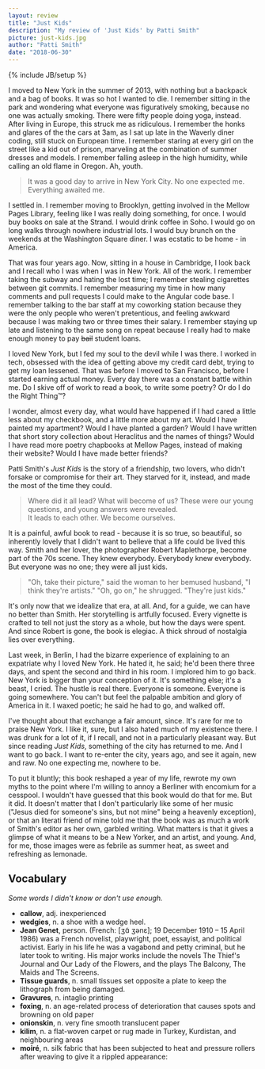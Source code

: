 ```yaml
---
layout: review
title: "Just Kids"
description: "My review of 'Just Kids' by Patti Smith"
picture: just-kids.jpg
author: "Patti Smith"
date: "2018-06-30"
---
```

{% include JB/setup %}

I moved to New York in the summer of 2013, with nothing but a backpack and a bag of books. It was so hot I wanted to die. I remember sitting in the park and wondering what everyone was figuratively smoking, because no one was actually smoking. There were fifty people doing yoga, instead. After living in Europe, this struck me as ridiculous. I remember the honks and glares of the the cars at 3am, as I sat up late in the Waverly diner coding, still stuck on European time. I remember staring at every girl on the street like a kid out of prison, marveling at the combination of summer dresses and models. I remember falling asleep in the high humidity, while calling an old flame in Oregon. Ah, youth.

> It was a good day to arrive in New York City. No one expected me. Everything awaited me.

I settled in. I remember moving to Brooklyn, getting involved in the Mellow Pages Library, feeling like I was really doing something, for once. I would buy books on sale at the Strand. I would drink coffee in Soho. I would go on long walks through nowhere industrial lots. I would buy brunch on the weekends at the Washington Square diner. I was ecstatic to be home - in America.

That was four years ago. Now, sitting in a house in Cambridge, I look back and I recall who I was when I was in New York. All of the work. I remember taking the subway and hating the lost time; I remember stealing cigarettes between git commits. I remember measuring my time in how many comments and pull requests I could make to the Angular code base. I remember talking to the bar staff at my coworking station because they were the only people who weren't pretentious, and feeling awkward because I was making two or three times their salary. I remember staying up late and listening to the same song on repeat because I really had to make enough money to pay ~~bail~~ student loans.

I loved New York, but I fed my soul to the devil while I was there. I worked in tech, obsessed with the idea of getting above my credit card debt, trying to get my loan lessened. That was before I moved to San Francisco, before I started earning actual money. Every day there was a constant battle within me. Do I skive off of work to read a book, to write some poetry? Or do I do the Right Thing™?

I wonder, almost every day, what would have happened if I had cared a little less about my checkbook, and a little more about my art. Would I have painted my apartment? Would I have planted a garden? Would I have written that short story collection about Heraclitus and the names of things? Would I have read more poetry chapbooks at Mellow Pages, instead of making their website? Would I have made better friends?

Patti Smith's _Just Kids_ is the story of a friendship, two lovers, who didn't forsake or compromise for their art. They starved for it, instead, and made the most of the time they could.

> Where did it all lead? What will become of us? These were our young questions, and young answers were revealed.  
> It leads to each other. We become ourselves.

It is a painful, awful book to read - because it is so true, so beautiful, so inherently lovely that I didn't want to believe that a life could be lived this way. Smith and her lover, the photographer Robert Maplethorpe, become part of the 70s scene. They knew everybody. Everybody knew everybody. But everyone was no one; they were all just kids.

> "Oh, take their picture," said the woman to her bemused husband, "I think they're artists."
> "Oh, go on," he shrugged. "They're just kids."

It's only now that we idealize that era, at all. And, for a guide, we can have no better than Smith. Her storytelling is artfully focused. Every vignette is crafted to tell not just the story as a whole, but how the days were spent. And since Robert is gone, the book is elegiac. A thick shroud of nostalgia lies over everything.

Last week, in Berlin, I had the bizarre experience of explaining to an expatriate why I loved New York. He hated it, he said; he'd been there three days, and spent the second and third in his room. I implored him to go back. New York is bigger than your conception of it. It's something else; it's a beast, I cried. The hustle is real there. Everyone is someone. Everyone is going somewhere. You can't but feel the palpable ambition and glory of America in it. I waxed poetic; he said he had to go, and walked off.

I've thought about that exchange a fair amount, since. It's rare for me to praise New York. I like it, sure, but I also hated much of my existence there. I was drunk for a lot of it, if I recall, and not in a particularly pleasant way. But since reading _Just Kids_, something of the city has returned to me. And I want to go back. I want to re-enter the city, years ago, and see it again, new and raw. No one expecting me, nowhere to be.

To put it bluntly; this book reshaped a year of my life, rewrote my own myths to the point where I'm willing to annoy a Berliner with encomium for a cesspool. I wouldn't have guessed that this book would do that for me. But it did. It doesn't matter that I don't particularly like some of her music ("Jesus died for someone's sins, but not mine" being a heavenly exception), or that an literati friend of mine told me that the book was as much a work of Smith's editor as her own, garbled writing. What matters is that it gives a glimpse of what it means to be a New Yorker, and an artist, and young. And, for me, those images were as febrile as summer heat, as sweet and refreshing as lemonade.

## Vocabulary

_Some words I didn't know or don't use enough._

- **callow**, adj. inexperienced
- **wedgies**, n. a shoe with a wedge heel.
- **Jean Genet**, person. (French: [ʒɑ̃ ʒənɛ]; 19 December 1910 – 15 April 1986) was a French novelist, playwright, poet, essayist, and political activist. Early in his life he was a vagabond and petty criminal, but he later took to writing. His major works include the novels The Thief's Journal and Our Lady of the Flowers, and the plays The Balcony, The Maids and The Screens.
- **Tissue guards**, n. small tissues set opposite a plate to keep the lithograph from being damaged.
- **Gravures**, n. intaglio printing
- **foxing**, n. an age-related process of deterioration that causes spots and browning on old paper
- **onionskin**, n. very fine smooth translucent paper
- **kilim**, n. a flat-woven carpet or rug made in Turkey, Kurdistan, and neighbouring areas
- **moiré**, n. silk fabric that has been subjected to heat and pressure rollers after weaving to give it a rippled appearance: